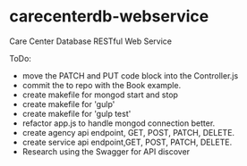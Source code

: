 # carecenterdb-webservice
Care Center Database RESTful Web Service


ToDo:
- move the PATCH and PUT code block into the Controller.js
- commit the to repo with the Book example.
- create makefile for mongod start and stop
- create makefile for 'gulp'
- create makefile for 'gulp test'
- refactor app.js to handle mongod connection better.
- create agency api endpoint, GET, POST, PATCH, DELETE.
- create service api endpoint,GET, POST, PATCH, DELETE.
- Research using the Swagger for API discover
